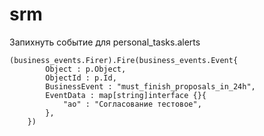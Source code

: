 # srm

Запихнуть событие для personal_tasks.alerts
```
(business_events.Firer).Fire(business_events.Event{
		Object : p.Object,
		ObjectId : p.Id,
		BusinessEvent : "must_finish_proposals_in_24h",
		EventData : map[string]interface {}{
			"ao" : "Согласование тестовое",
		},
	})
```